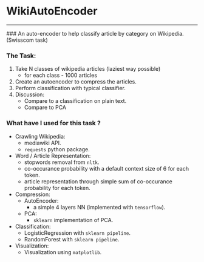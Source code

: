 # WikiAutoEncoder
<hr>
### An auto-encoder to help classify article by category on Wikipedia. (Swisscom task)

### The Task:

1. Take N classes of wikipedia articles (laziest way possible)
    * for each class - 1000 articles 
2. Create an autoencoder to compress the articles.
3. Perform classification with typical classifier.
4. Discussion:
    * Compare to a classification on plain text.
    * Compare to PCA

### What have I used for this task ?

* Crawling Wikipedia:
    * mediawiki API.
    * `requests` python package.
* Word / Article Representation:
    * stopwords removal from `nltk`.
    * co-occurance probability with a default context size of 6 for each token.
    * article representation through simple sum of co-occurance probability for each token.
* Compression:
    * AutoEncoder:
        * a simple 4 layers NN (implemented with `tensorflow`).
    * PCA:
        * `sklearn` implementation of PCA.
* Classification:
    * LogisticRegression with `sklearn pipeline`.
    * RandomForest with `sklearn pipeline`.
* Visualization:
    * Visualization using `matplotlib`.
